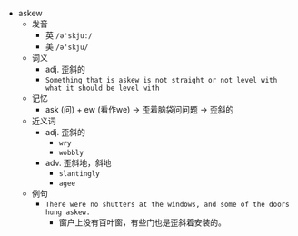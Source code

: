 - askew
  - 发音
    - 英 `/ə'skjuː/`
    - 美 `/ə'skju/`
  - 词义
    - adj. 歪斜的
    - `Something that is askew is not straight or not level with what it should be level with`
  - 记忆
    - ask (问) + ew (看作we) → 歪着脑袋问问题 → 歪斜的
  - 近义词
    - adj. 歪斜的
      - `wry`
      - `wobbly`
    - adv. 歪斜地，斜地
      - `slantingly`
      - `agee`
  - 例句
    - `There were no shutters at the windows, and some of the doors hung askew.`
      - 窗户上没有百叶窗，有些门也是歪斜着安装的。

